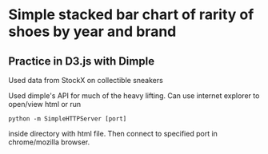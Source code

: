# Simple stacked bar chart of rarity of shoes by year and brand
## Practice in D3.js with Dimple

Used data from StockX on collectible sneakers

Used dimple's API for much of the heavy lifting. Can use internet explorer to open/view html or run

`python -m SimpleHTTPServer [port]` 

inside directory with html file. Then connect to specified port in chrome/mozilla browser.
